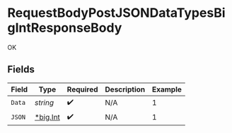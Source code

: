# RequestBodyPostJSONDataTypesBigIntResponseBody

OK


## Fields

| Field                                       | Type                                        | Required                                    | Description                                 | Example                                     |
| ------------------------------------------- | ------------------------------------------- | ------------------------------------------- | ------------------------------------------- | ------------------------------------------- |
| `Data`                                      | *string*                                    | :heavy_check_mark:                          | N/A                                         | 1                                           |
| `JSON`                                      | [*big.Int](https://pkg.go.dev/math/big#Int) | :heavy_check_mark:                          | N/A                                         | 1                                           |